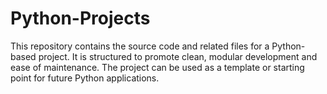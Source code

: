 # Python-Projects
This repository contains the source code and related files for a Python-based project. It is structured to promote clean, modular development and ease of maintenance. The project can be used as a template or starting point for future Python applications.
